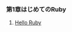 ### 第1章はじめてのRuby
1. [Hello Ruby](https://github.com/siman-man/Manaby/blob/master/doc/chapter1/hello_ruby.md)
